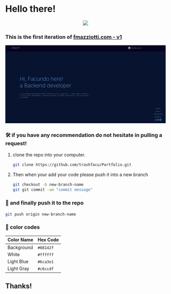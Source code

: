 
# Hello there!

<div align="center">
    <img src="https://static.wikia.nocookie.net/matrix/images/8/87/Asleep_at_computer-0.png/revision/latest/scale-to-width-down/1000?cb=20181025033637">
</div>


### This is the first iteration of [fmazziotti.com - v1](https://fmazziotti.com/)

![demo.png](./src/assets/demo.jpg)

### 🛠 if you have any recommendation do not hesitate in pulling a request!

1. clone the repo into your computer.

   ```sh
   git clone https://github.com/trashfacu/Portfolio.git
   ```

2. Then when your add your code please push it into a new branch

   ```sh
   git checkout -b new-branch-name
   git git commit -am "commit message"

   ```

### 🚀 and finally push it to the repo

   ```sh
   git push origin new-branch-name
   ```

### 🎨 color codes

| Color Name | Hex Code |
|------------|----------|
| Background  | `#08142f` |
| White | `#ffffff` |
| Light Blue  | `#6ca3e1` |
| Light Gray  | `#c6ccdf` |

## Thanks!